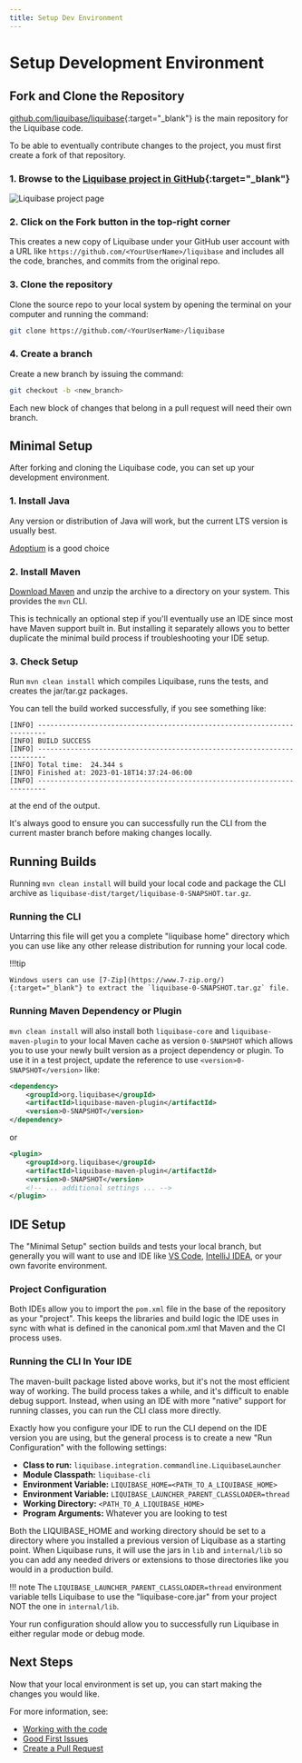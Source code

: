```yaml
---
title: Setup Dev Environment 
---
```

# Setup Development Environment

## Fork and Clone the Repository

[github.com/liquibase/liquibase](https://github.com/liquibase/liquibase){:target="_blank"} is the main repository for the Liquibase code.

To be able to eventually contribute changes to the project, you must first create a fork of that repository.

### 1. Browse to the [Liquibase project in GitHub](https://github.com/liquibase/liquibase){:target="_blank"} 

![Liquibase project page](images/project-page.png)

### 2. Click on the Fork button in the top-right corner

This creates a new copy of Liquibase under your GitHub user account with a URL like `https://github.com/<YourUserName>/liquibase`
and includes all the code, branches, and commits from the original repo.


### 3. Clone the repository

Clone the source repo to your local system by opening the terminal on your computer and running the command:

```bash
git clone https://github.com/<YourUserName>/liquibase
```

### 4. Create a branch

Create a new branch by issuing the command:

```bash
git checkout -b <new_branch>
```

Each new block of changes that belong in a pull request will need their own branch. 


## Minimal Setup

After forking and cloning the Liquibase code, you can set up your development environment. 

### 1. Install Java

Any version or distribution of Java will work, but the current LTS version is usually best.

[Adoptium](https://adoptium.net/) is a good choice

### 2. Install Maven

[Download Maven](https://maven.apache.org/download.cgi) and unzip the archive to a directory on your system. This provides the `mvn` CLI.

This is technically an optional step if you'll eventually use an IDE since most have Maven support built in.
But installing it separately allows you to better duplicate the minimal build process if troubleshooting your IDE setup.

### 3. Check Setup
 
Run `mvn clean install` which compiles Liquibase, runs the tests, and creates the jar/tar.gz packages.

You can tell the build worked successfully, if you see something like:

```
[INFO] ------------------------------------------------------------------------
[INFO] BUILD SUCCESS
[INFO] ------------------------------------------------------------------------
[INFO] Total time:  24.344 s
[INFO] Finished at: 2023-01-18T14:37:24-06:00
[INFO] ------------------------------------------------------------------------
```

at the end of the output.

It's always good to ensure you can successfully run the CLI from the current master branch before making changes locally.


## Running Builds

Running `mvn clean install` will build your local code and package the CLI archive as `liquibase-dist/target/liquibase-0-SNAPSHOT.tar.gz`.

### Running the CLI

Untarring this file will get you a complete "liquibase home" directory which you can use like any other release distribution for running your local code.

!!!tip

    Windows users can use [7-Zip](https://www.7-zip.org/){:target="_blank"} to extract the `liquibase-0-SNAPSHOT.tar.gz` file.

### Running Maven Dependency or Plugin

`mvn clean install` will also install both `liquibase-core` and `liquibase-maven-plugin` to your local Maven cache as version `0-SNAPSHOT` which allows you to use your newly built version as a project dependency or plugin.
To use it in a test project, update the reference to use `<version>0-SNAPSHOT</version>` like:

```xml
<dependency>
    <groupId>org.liquibase</groupId>
    <artifactId>liquibase-maven-plugin</artifactId>
    <version>0-SNAPSHOT</version>
</dependency>
```

or

```xml
<plugin>
    <groupId>org.liquibase</groupId>
    <artifactId>liquibase-maven-plugin</artifactId>
    <version>0-SNAPSHOT</version>
    <!-- ... additional settings ... -->
</plugin>
```

## IDE Setup

The "Minimal Setup" section builds and tests your local branch, but generally you will want to use and IDE like [VS Code](https://code.visualstudio.com/),
[IntelliJ IDEA](https://www.jetbrains.com/idea/), or your own favorite environment.

### Project Configuration

Both IDEs allow you to import the `pom.xml` file in the base of the repository as your "project". This keeps the libraries and build logic the IDE uses in sync with
what is defined in the canonical pom.xml that Maven and the CI process uses.

### Running the CLI In Your IDE

The maven-built package listed above works, but it's not the most efficient way of working. The build process takes a while, and it's difficult to enable debug support.
Instead, when using an IDE with more "native" support for running classes, you can run the CLI class more directly.

Exactly how you configure your IDE to run the CLI depend on the IDE version you are using, but the general process is to create a new "Run Configuration" with the following settings:

- **Class to run:** `liquibase.integration.commandline.LiquibaseLauncher`
- **Module Classpath:** `liquibase-cli`
- **Environment Variable:** `LIQUIBASE_HOME=<PATH_TO_A_LIQUIBASE_HOME>`
- **Environment Variable:** `LIQUIBASE_LAUNCHER_PARENT_CLASSLOADER=thread`
- **Working Directory:** `<PATH_TO_A_LIQUIBASE_HOME>`
- **Program Arguments:** Whatever you are looking to test

Both the LIQUIBASE_HOME and working directory should be set to a directory where you installed a previous version of Liquibase as a starting point.
When Liquibase runs, it will use the jars in `lib` and `internal/lib` so you can add any needed drivers or extensions to those directories like you would
in a production build.

!!! note
    The `LIQUIBASE_LAUNCHER_PARENT_CLASSLOADER=thread` environment variable tells Liquibase to use the "liquibase-core.jar" from your project NOT the one in `internal/lib`.

Your run configuration should allow you to successfully run Liquibase in either regular mode or debug mode.

## Next Steps

Now that your local environment is set up, you can start making the changes you would like. 

For more information, see:

- [Working with the code](working-with-the-code.md)
- [Good First Issues](first-issues.md)
- [Create a Pull Request](create-pr.md)